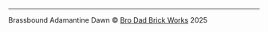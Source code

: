 ----
Brassbound Adamantine Dawn © [Bro Dad Brick Works](https://brodadbrickworks.itch.io/brassbound) 2025
